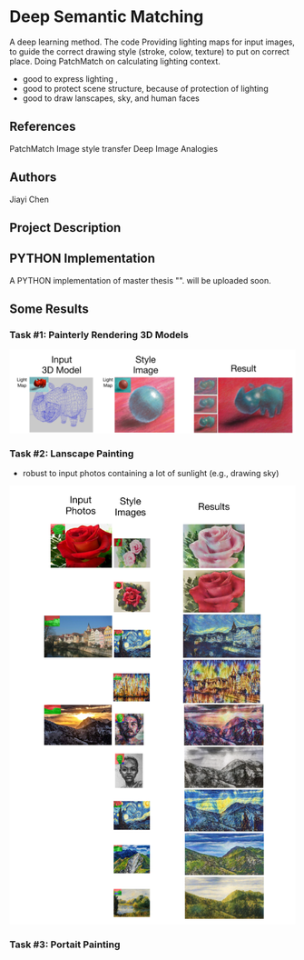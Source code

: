 # Deep Semantic Matching 

A deep learning method.
The code Providing lighting maps for input images, to guide the correct drawing style (stroke, colow, texture) to put on correct place.
Doing PatchMatch on 
calculating lighting context.

* good to express lighting , 
* good to protect scene structure, because of protection of lighting
* good to draw lanscapes, sky, and human faces

## References

PatchMatch
Image style transfer
Deep Image Analogies


## Authors

Jiayi Chen

## Project Description



## PYTHON Implementation

A PYTHON implementation of master thesis "". will be uploaded soon.


## Some Results

### Task #1: Painterly Rendering 3D Models

![image](https://github.com/jia-yi-chen/Deep-Semantic-Matching/blob/master/results/2.jpg)

### Task #2: Lanscape Painting

* robust to input photos containing a lot of sunlight (e.g., drawing sky)

![image](https://github.com/jia-yi-chen/Deep-Semantic-Matching/blob/master/results/1.jpg)

### Task #3: Portait Painting
